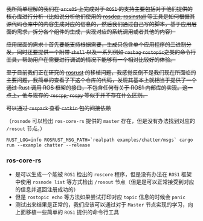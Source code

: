 ~~我所简单理解的我们在 `arceOS` 上完成对于 `ROS1` 的支持主要包括对于他们提供的核心库进行分析（比如说分析他们使用的 [rosdep](https://github.com/ros-infrastructure/rosdep), [rosinstall](https://github.com/vcstools/rosinstall) 等工具是如何根据其源代码仓库中的内容生成对应的信息的，然后我们通过自己写的脚本，基于应用层面的需求，拆分各个组件的生成，实现对应的系统调用或者其他的内容）~~

~~应用层面的需求：首先要能支持根据需要，生成只包含单个应用程序的二进制分发，同时还要提供一个附带 `shell` 以及一系列例如 `rosbag` `rostopic`之类的命令行工具，帮助用户在需要进行调试的情况下能够有一个相对比较好的体验。~~

~~至于目前我们正在研究的 [rosrust](https://github.com/adnanademovic/rosrust) 的移植问题，我感觉反倒不是我们现在所面临的主要问题，我简单的查看了下这个仓库的代码，发现其基本上就相当于提供了一个通过 Rust 调用 ROS 框架的接口，不包含任何有关于 ROS1 内部库的实现。这一点上，他与现存的 `roscpp`, `rospy` 等似乎并不存在什么区别。~~



~~可以通过 `rospack` 查看 `catkin` 包的间接依赖~~

（`rosnode` 可以检出 `ros-core-rs` 提供的 `master` 存在，但是没有办法找到对应的 `/rosout` 节点。）



```
RUST_LOG=info ROSRUST_MSG_PATH=`realpath examples/chatter/msgs` cargo run --example chatter --release
```







### ros-core-rs

- 是可以生成一个能被 `ROS1` 检出的 `roscore` 程序，但是没有办法在 `ROS1` 框架中使用 `rosnode list` 等方式检出 `/rosout` 节点（但是是可以正常接受到对应的信息并返回注册成功的）
- 但是 `rostopic echo` 等方法如果尝试打印对应 `topic` 信息的时候会 `panic`
- 测试出来结果是正常的，我们应该可以通过对于 `Master` 节点实现的学习，向上面移植一些简单的 `ROS1` 提供的命令行工具







































